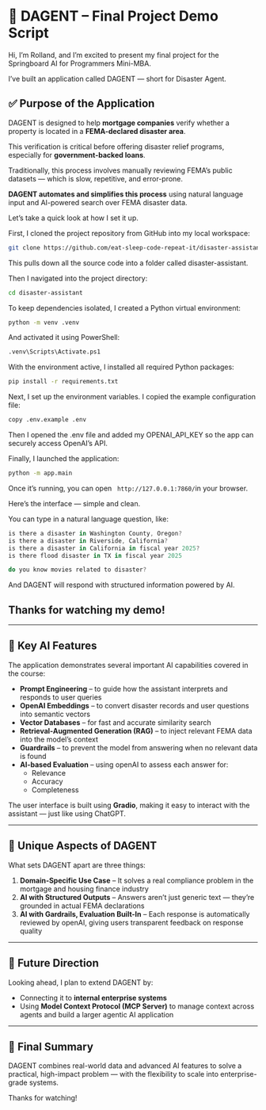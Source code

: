 
# 🎥 DAGENT – Final Project Demo Script

Hi, I’m Rolland, and I’m excited to present my final project for the Springboard AI for Programmers Mini-MBA.

I’ve built an application called DAGENT — short for Disaster Agent.

## ✅ Purpose of the Application

DAGENT is designed to help **mortgage companies** verify whether a property is located in a **FEMA-declared disaster area**.

This verification is critical before offering disaster relief programs, especially for **government-backed loans**.

Traditionally, this process involves manually reviewing FEMA’s public datasets — which is slow, repetitive, and error-prone.

**DAGENT automates and simplifies this process** using natural language input and AI-powered search over FEMA disaster data.

Let’s take a quick look at how I set it up.

First, I cloned the project repository from GitHub into my local workspace:
```bash
git clone https://github.com/eat-sleep-code-repeat-it/disaster-assistant.git
```

This pulls down all the source code into a folder called disaster-assistant.

Then I navigated into the project directory:
```bash
cd disaster-assistant
```
To keep dependencies isolated, I created a Python virtual environment:
```bash
python -m venv .venv
```
And activated it using PowerShell:
```bash
.venv\Scripts\Activate.ps1
```
With the environment active, I installed all required Python packages:
```bash
pip install -r requirements.txt
```

Next, I set up the environment variables. I copied the example configuration file:
```bash
copy .env.example .env
```
Then I opened the .env file and added my OPENAI_API_KEY so the app can securely access OpenAI’s API.


Finally, I launched the application:
```bash
python -m app.main
```

Once it’s running, you can open ` http://127.0.0.1:7860/`in your browser.

Here’s the interface — simple and clean.

You can type in a natural language question, like:
```js
is there a disaster in Washington County, Oregon?
is there a disaster in Riverside, California? 
is there a disaster in California in fiscal year 2025?
is there flood disaster in TX in fiscal year 2025

do you know movies related to disaster?
```

And DAGENT will respond with structured information powered by AI.



Thanks for watching my demo!
---



---

## 🧠 Key AI Features

The application demonstrates several important AI capabilities covered in the course:

- **Prompt Engineering** – to guide how the assistant interprets and responds to user queries  
- **OpenAI Embeddings** – to convert disaster records and user questions into semantic vectors  
- **Vector Databases** – for fast and accurate similarity search  
- **Retrieval-Augmented Generation (RAG)** – to inject relevant FEMA data into the model’s context  
- **Guardrails** – to prevent the model from answering when no relevant data is found  
- **AI-based Evaluation** – using openAI to assess each answer for:
  - Relevance  
  - Accuracy  
  - Completeness  

The user interface is built using **Gradio**, making it easy to interact with the assistant — just like using ChatGPT.

---

## 🌟 Unique Aspects of DAGENT

What sets DAGENT apart are three things:

1. **Domain-Specific Use Case** – It solves a real compliance problem in the mortgage and housing finance industry  
2. **AI with Structured Outputs** – Answers aren’t just generic text — they’re grounded in actual FEMA declarations  
3. **AI with Gardrails, Evaluation Built-In** – Each response is automatically reviewed by openAI, giving users transparent feedback on response quality

---

## 🚀 Future Direction

Looking ahead, I plan to extend DAGENT by:

- Connecting it to **internal enterprise systems**  
- Using **Model Context Protocol (MCP Server)** to manage context across agents and build a larger agentic AI application

---

## 🎯 Final Summary

DAGENT combines real-world data and advanced AI features to solve a practical, high-impact problem — with the flexibility to scale into enterprise-grade systems.

Thanks for watching!
